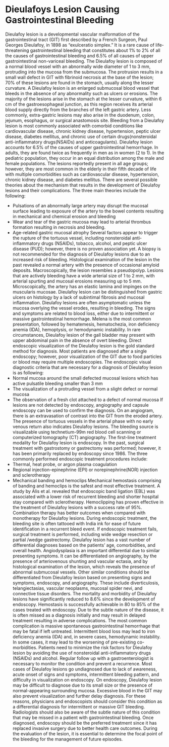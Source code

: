 # Dieulafoys Lesion Causing Gastrointestinal Bleeding
Dieulafoy lesion is a developmental vascular malformation of the gastrointestinal tract (GIT) first described by a French Surgeon, Paul Georges Dieulafoy, in 1898 as “exulceratio simplex.” It is a rare cause of life-threatening gastrointestinal bleeding that constitutes about 1% to 2% of all the causes of gastrointestinal bleeding and 6.5% of all causes of upper gastrointestinal non-variceal bleeding.
The Dieulafoy lesion is composed of a normal blood vessel with an abnormally wide diameter of 1 to 3 mm, protruding into the mucosa from the submucosa. The protrusion results in a small wall defect in GIT with fibrinoid necrosis at the base of the lesion; 70% of these lesions are found in the stomach, usually along the lesser curvature.
A Dieulafoy lesion is an enlarged submucosal blood vessel that bleeds in the absence of any abnormality such as ulcers or erosions. The majority of the lesions arise in the stomach at the lesser curvature, within 6 cm of the gastroesophageal junction, as this region receives its arterial blood supply directly from the branches of the left gastric artery.
Less commonly, extra-gastric lesions may also arise in the duodenum, colon, jejunum, esophagus, or surgical anastomosis site. Bleeding from a Dieulafoy lesion is most commonly associated with comorbid conditions like cardiovascular disease, chronic kidney disease, hypertension, peptic ulcer disease, diabetes mellitus, and chronic use of certain drugs(nonsteroidal anti-inflammatory drugs(NSAIDs) and anticoagulants).
Dieulafoy lesion accounts for 6.5% of the causes of upper gastrointestinal hemorrhage. In adults, they are found twice as frequently in men as in women (2 to 1). In the pediatric population, they occur in an equal distribution among the male and female populations. The lesions reportedly present in all age groups; however, they are most common in the elderly in their fifth decade of life with multiple comorbidities such as cardiovascular disease, hypertension, chronic kidney disease, and diabetes mellitus.
There are several possible theories about the mechanism that results in the development of Dieulafoy lesions and their complications. The three main theories include the following:
- Pulsations of an abnormally large artery may disrupt the mucosal surface leading to exposure of the artery to the bowel contents resulting in mechanical and chemical erosion and bleeding
- Wear and tear of the gastric mucosa may lead to arterial thrombus formation resulting in necrosis and bleeding.
- Age-related gastric mucosal atrophy
Several factors appear to trigger the rupture of the tortuous vessel, including nonsteroidal anti-inflammatory drugs (NSAIDs), tobacco, alcohol, and peptic ulcer disease (PUD); however, there is no proven association yet.
A biopsy is not recommended for the diagnosis of Dieulafoy lesions due to an increased risk of bleeding. Histological examination of the lesion in the past revealed a normal artery with the presence of occasional amyloid deposits.
Macroscopically, the lesion resembles a pseudopolyp. Lesions that are actively bleeding have a wide arterial size of 1 to 2 mm, with arterial spurting and mucosal erosions measuring up to 5 mm. Microscopically, the artery has an elastic lamina and impinges on the muscularis mucosae. Dieulafoy lesion can be distinguished from gastric ulcers on histology by a lack of subintimal fibrosis and mucosal inflammation.
Dieulafoy lesions are often asymptomatic unless the mucosa overlying the vessel erodes, resulting in bleeding. The signs and symptoms are related to blood loss, either due to intermittent or massive gastrointestinal hemorrhage. Melena is the most common presentation, followed by hematemesis, hematochezia, iron deficiency anemia (IDA), hemoptysis, or hemodynamic instability. In rare circumstances, Dieulafoy lesion of the gall bladder may present with upper abdominal pain in the absence of overt bleeding.
Direct endoscopic visualization of the Dieulafoy lesion is the gold standard method for diagnosis. Most patients are diagnosed after a single endoscopy; however, poor visualization of the GIT due to food particles or blood may require multiple endoscopies. The endoscopic visual diagnostic criteria that are necessary for a diagnosis of Dieulafoy lesion is as following:
- Normal mucosa around the small defected mucosal lesions which has active pulsatile bleeding smaller than 3 mm
- The visualization of a protruding vessel from a slight defect or normal mucosa
- The observation of a fresh clot attached to a defect of normal mucosa
If lesions are not detected by endoscopy, angiography and capsule endoscopy can be used to confirm the diagnosis. On an angiogram, there is an extravasation of contrast into the GIT from the eroded artery. The presence of tortuous vessels in the arterial phase with no early venous return also indicates Dieulafoy lesions. The bleeding source is visualizable using technetium-99m red blood cell scanning or computerized tomography (CT) angiography.
The first-line treatment modality for Dieulafoy lesion is endoscopy. In the past, surgical treatment with gastrostomy or gastrectomy was performed; however, it has been primarily replaced by endoscopy since 1986. The three commonly performed endoscopic treatment procedures include:
- Thermal, heat probe, or argon plasma coagulation
- Regional injection-epinephrine (EPI) or norepinephrine(NOR) injection and sclerotherapy
- Mechanical banding and hemoclips
Mechanical hemostasis comprising of banding and hemoclips is the safest and most effective treatment. A study by Alis et al. revealed that endoscopic band ligation (EBL) was associated with a lower risk of recurrent bleeding and shorter hospital stay compared with sclerotherapy. Hemoclipping has proven effective in the treatment of Dieulafoy lesions with a success rate of 95%. Combination therapy has better outcomes when compared with monotherapy for Dieulafoy lesions. During endoscopic treatment, the bleeding site is often tattooed with India ink for ease of future identification in a recurrent bleed event. If endoscopic treatment fails, surgical treatment is performed, including wide wedge resection or partial /wedge gastrectomy.
Dieulafoy lesion has a vast number of differential diagnoses based on the patients’ age, comorbidities, and overall health. Angiodysplasia is an important differential due to similar presenting symptoms. It can be differentiated on angiography, by the presence of arteriovenous shunting and vascular ectasia, and by histological examination of the lesion, which reveals the presence of abnormal submucosal vessels. Other similar conditions should be differentiated from Dieulafoy lesion based on presenting signs and symptoms, endoscopy, and angiography. These include diverticulosis, telangiectasias, vascular neoplasms, mucosal spider nevi, and connective tissue disorders.
The mortality and morbidity of Dieulafoy lesions have significantly reduced to 8.6% since the development of endoscopy. Hemostasis is successfully achievable in 80 to 85% of the cases treated with endoscopy.
Due to the subtle nature of the disease, it is often missed as a diagnosis initially and may result in delayed treatment resulting in adverse complications. The most common complication is massive spontaneous gastrointestinal hemorrhage that may be fatal if left untreated. Intermittent blood loss may lead to iron deficiency anemia (IDA) and, in severe cases, hemodynamic instability. In some cases, it may lead to the worsening of pre-existing co-morbidities.
Patients need to minimize the risk factors for Dieulafoy lesion by avoiding the use of nonsteroidal anti-inflammatory drugs (NSAIDs) and alcohol. Regular follow up with a gastroenterologist is necessary to monitor the condition and prevent a recurrence.
Most cases of Dieulafoy lesions go undiagnosed due to lack of awareness, acute onset of signs and symptoms, intermittent bleeding pattern, and difficulty in visualization on endoscopy. On endoscopy, Dieulafoy lesion may be difficult to diagnose due to its small size or the presence of normal-appearing surrounding mucosa.
Excessive blood in the GIT may also prevent visualization and further delay diagnosis. For these reasons, physicians and endoscopists should consider this condition as a differential diagnosis for intermittent or massive GIT bleeding. Radiologists should also be aware of the subtle nature of this condition that may be missed in a patient with gastrointestinal bleeding. Once diagnosed, endoscopy should be the preferred treatment since it has replaced invasive surgery due to better health care outcomes. During the evaluation of the lesion, it is essential to determine the focal point of the bleeding for the management of future episodes.